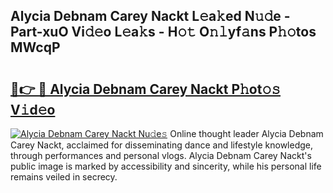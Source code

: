 ## Alycia Debnam Carey Nackt L𝚎a𝚔ed N𝚞𝚍e - Part-xuO Vi𝚍𝚎o L𝚎a𝚔s - H𝚘𝚝 O𝚗𝚕yf𝚊ns P𝚑𝚘tos MWcqP

# <h2><a href="http://kf13hsy.oniu.top/?m=Alycia+Debnam+Carey+Nackt">🔗👉 🔴 Alycia Debnam Carey Nackt P𝚑ot𝚘𝚜 V𝚒d𝚎o</a></h2>

[![Alycia Debnam Carey Nackt Nu𝚍e𝚜](https://i.imgur.com/0qMVB7G.gif)](http://kf13hsy.oniu.top/?m=Alycia+Debnam+Carey+Nackt)
Online thought leader Alycia Debnam Carey Nackt, acclaimed for disseminating dance and lifestyle knowledge, through performances and personal vlogs. Alycia Debnam Carey Nackt's public image is marked by accessibility and sincerity, while his personal life remains veiled in secrecy.  
